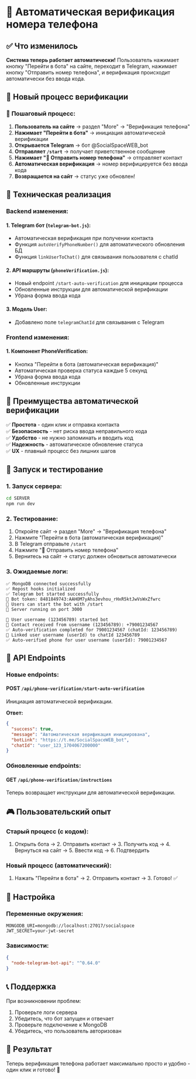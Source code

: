 # 🚀 Автоматическая верификация номера телефона

## ✅ Что изменилось

**Система теперь работает автоматически!** Пользователь нажимает кнопку "Перейти в бота" на сайте, переходит в Telegram, нажимает кнопку "Отправить номер телефона", и верификация происходит автоматически без ввода кода.

## 🔄 Новый процесс верификации

### 📱 **Пошаговый процесс:**

1. **Пользователь на сайте** → раздел "More" → "Верификация телефона"
2. **Нажимает "Перейти в бота"** → инициация автоматической верификации
3. **Открывается Telegram** → бот @SocialSpaceWEB_bot
4. **Отправляет `/start`** → получает приветственное сообщение
5. **Нажимает "📱 Отправить номер телефона"** → отправляет контакт
6. **Автоматическая верификация** → номер верифицируется без ввода кода
7. **Возвращается на сайт** → статус уже обновлен!

## 🔧 Техническая реализация

### Backend изменения:

#### 1. **Telegram бот (`telegram-bot.js`):**
- Автоматическая верификация при получении контакта
- Функция `autoVerifyPhoneNumber()` для автоматического обновления БД
- Функция `linkUserToChat()` для связывания пользователя с chatId

#### 2. **API маршруты (`phoneVerification.js`):**
- Новый endpoint `/start-auto-verification` для инициации процесса
- Обновленные инструкции для автоматической верификации
- Убрана форма ввода кода

#### 3. **Модель User:**
- Добавлено поле `telegramChatId` для связывания с Telegram

### Frontend изменения:

#### 1. **Компонент PhoneVerification:**
- Кнопка "Перейти в бота (автоматическая верификация)"
- Автоматическая проверка статуса каждые 5 секунд
- Убрана форма ввода кода
- Обновленные инструкции

## 🎯 Преимущества автоматической верификации

✅ **Простота** - один клик и отправка контакта  
✅ **Безопасность** - нет риска ввода неправильного кода  
✅ **Удобство** - не нужно запоминать и вводить код  
✅ **Надежность** - автоматическое обновление статуса  
✅ **UX** - плавный процесс без лишних шагов  

## 🚀 Запуск и тестирование

### 1. **Запуск сервера:**
```bash
cd SERVER
npm run dev
```

### 2. **Тестирование:**
1. Откройте сайт → раздел "More" → "Верификация телефона"
2. Нажмите "Перейти в бота (автоматическая верификация)"
3. В Telegram отправьте `/start`
4. Нажмите "📱 Отправить номер телефона"
5. Вернитесь на сайт → статус должен обновиться автоматически

### 3. **Ожидаемые логи:**
```
✅ MongoDB connected successfully
✅ Repost hooks initialized
✅ Telegram bot started successfully
📱 Bot token: 8481849743:AAHOM7yAhs3evhou_rHxR5ktJwVsWxZfwrc
🔗 Users can start the bot with /start
🚀 Server running on port 3000

👤 User username (123456789) started bot
📱 Contact received from username (123456789): +79001234567
✅ Auto-verification completed for 79001234567 (chatId: 123456789)
🔗 Linked user username (userId) to chatId 123456789
✅ Auto-verified phone for user username (userId): 79001234567
```

## 🔗 API Endpoints

### Новые endpoints:

#### POST `/api/phone-verification/start-auto-verification`
Инициация автоматической верификации.

**Ответ:**
```json
{
  "success": true,
  "message": "Автоматическая верификация инициирована",
  "botLink": "https://t.me/SocialSpaceWEB_bot",
  "chatId": "user_123_1704067200000"
}
```

### Обновленные endpoints:

#### GET `/api/phone-verification/instructions`
Теперь возвращает инструкции для автоматической верификации.

## 🎮 Пользовательский опыт

### **Старый процесс (с кодом):**
1. Открыть бота → 2. Отправить контакт → 3. Получить код → 4. Вернуться на сайт → 5. Ввести код → 6. Подтвердить

### **Новый процесс (автоматический):**
1. Нажать "Перейти в бота" → 2. Отправить контакт → 3. Готово! ✅

## 🔧 Настройка

### Переменные окружения:
```env
MONGODB_URI=mongodb://localhost:27017/socialspace
JWT_SECRET=your-jwt-secret
```

### Зависимости:
```json
{
  "node-telegram-bot-api": "^0.64.0"
}
```

## 📞 Поддержка

При возникновении проблем:
1. Проверьте логи сервера
2. Убедитесь, что бот запущен и отвечает
3. Проверьте подключение к MongoDB
4. Убедитесь, что пользователь авторизован

## 🎉 Результат

Теперь верификация телефона работает максимально просто и удобно - один клик и готово! 🚀
